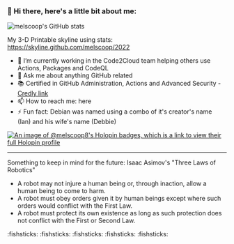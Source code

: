 ### 👋 Hi there, here's a little bit about me:

<!--
**melscoop/melscoop** is a ✨ _special_ ✨ repository because its `README.md` (this file) appears on your GitHub profile. 
--> 

![melscoop's GitHub stats](https://github-readme-stats.vercel.app/api?username=melscoop&show_icons=true)

My 3-D Printable skyline using stats: https://skyline.github.com/melscoop/2022

- 🔭 I’m currently working in the Code2Cloud team helping others use Actions, Packages and CodeQL
- 💬 Ask me about anything GitHub related 
- :books: Certified in GitHub Administration, Actions and Advanced Security - [Credly link](https://www.credly.com/users/melanie-cooper.d2d9baa3)
- 📫 How to reach me: here
- ⚡ Fun fact: Debian was named using a combo of it's creator's name (Ian) and his wife's name (Debbie) 

<!-- - RIP [Deb(Ian) Murdock](https://www.zdnet.com/article/debian-linux-founder-ian-murdock-dies-at-42-cause-unknown/) -->

[![An image of @melscoop8's Holopin badges, which is a link to view their full Holopin profile](https://holopin.me/melscoop8)](https://holopin.io/@melscoop8)



---

Something to keep in mind for the future: Isaac Asimov's "Three Laws of Robotics" 
- A robot may not injure a human being or, through inaction, allow a human being to come to harm.
- A robot must obey orders given it by human beings except where such orders would conflict with the First Law.
- A robot must protect its own existence as long as such protection does not conflict with the First or Second Law.

:fishsticks: :fishsticks: :fishsticks: :fishsticks: :fishsticks:
